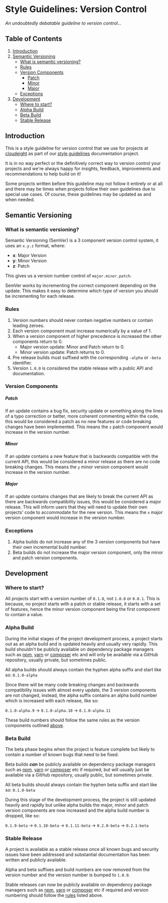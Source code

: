 # Style Guidelines: Version Control

*An undoubtedly debatable guideline to version control...*

## Table of Contents

1. [Introduction](#introduction)
2. [Semantic Versioning](#semantic-versioning)
    - [What is semantic versioning?](#what-is-semantic-versioning)
    - [Rules](#rules)
    - [Version Components](#version-components)
        - [Patch](#patch)
        - [Minor](#minor)
        - [Major](#major)
    - [Exceptions](#exceptions)
4. [Development](#development)
    - [Where to start?](#where-to-start)
    - [Alpha Build](#alpha-build)
    - [Beta Build](#beta-build)
    - [Stable Release](#stable-release)

## Introduction

This is a style guideline for version control that we use for projects at [cloudeight](https://github.com/cloudeight/) as part of our [style guidelines](https://github.com/cloudeight/style-guidelines) documentation project.

It is in no way perfect or the definitively correct way to version control your projects and we're always happy for insights, feedback, improvements and recommendations to help build on it!

Some projects written before this guideline may not follow it entirely or at all and there may be times when projects follow their own guidelines due to special use cases. Of course, these guidelines may be updated as and when needed.

## Semantic Versioning

### What is semantic versioning?

Semantic Versioning (SemVer) is a 3 component version control system, it uses an `x.y.z` format, where:

 - **x**: Major Version
 - **y**: Minor Version
 - **z**: Patch

This gives us a version number control of `major.minor.patch`.

SemVer works by incrementing the correct component depending on the update. This makes it easy to determine which type of version you should be incrementing for each release.

### Rules

 1. Version numbers should never contain negative numbers or contain leading zeroes.
 2. Each version component must increase numerically by a value of 1.
 3. When a version component of higher precedence is increased the other components return to 0.
     - Major version update: Minor and Patch return to 0.
     - Minor version update: Patch returns to 0.
 4. Pre release builds must suffixed with the corresponding `-alpha` or `-beta` identifier.
 5. Version `1.0.0` is considered the stable release with a public API and documentation.

### Version Components

##### Patch

If an update contains a bug fix, security update or something along the lines of a typo correction or better, more coherent commenting within the code, this would be considered a patch as no new features or code breaking changes have been implemented. This means the `z` patch component would increase in the version number.

##### Minor
If an update contains a new feature that is backwards compatible with the current API, this would be considered a minor release as there are no code breaking changes. This means the `y` minor version component would increase in the version number.

##### Major

If an update contains changes that are likely to break the current API as there are backwards compatibility issues, this would be considered a major release. This will inform users that they will need to update their own projects' code to accommodate for the new version. This means the `x` major version component would increase in the version number.

### Exceptions

 1. Alpha builds do not increase any of the 3 version components but have their own incremental build number.
 2. Beta builds do not increase the major version component, only the minor and patch version components.

## Development

### Where to start?

All projects start with a version number of `0.1.0`, not `1.0.0` or `0.0.1`. This is because, no project starts with a patch or stable release, it starts with a set of features, hence the minor version component being the first component to contain a value.

### Alpha Build

During the initial stages of the project development process, a project starts out as an alpha build and is updated heavily and usually very rapidly. This build shouldn't be publicly available on dependency package managers such as [npm](https://www.npmjs.com/), [yarn](https://yarnpkg.com/) or [composer](https://getcomposer.org/) etc and will only be available via a GitHub repository, usually private, but sometimes public.

All alpha builds should always contain the hyphen alpha suffix and start like so: `0.1.0-alpha`

Since there will be many code breaking changes and backwards compatibility issues with almost every update, the 3 version components are not changed, instead, the alpha suffix contains an alpha build number which is increased with each release, like so:

`0.1.0-alpha.9` -> `0.1.0-alpha.10` -> `0.1.0-alpha.11`

These build numbers should follow the same rules as the version components outlined [above](#rules).

### Beta Build

The beta phase begins when the project is feature complete but likely to contain a number of known bugs that need to be fixed.

Beta builds ***can*** be publicly available on dependency package managers such as [npm](https://www.npmjs.com/), [yarn](https://yarnpkg.com/) or [composer](https://getcomposer.org/) etc if required, but will usually just be available via a GitHub repository, usually public, but sometimes private.

All beta builds should always contain the hyphen beta suffix and start like so: `0.1.0-beta`

During this stage of the development process, the project is still updated heavily and rapidly but unlike alpha builds the major, minor and patch version components are now increased and the alpha build number is dropped, like so:

`0.1.9-beta` -> `0.1.10-beta` -> `0.1.11-beta` -> `0.2.0-beta` -> `0.2.1-beta`

### Stable Release

A project is available as a stable release once all known bugs and security issues have been addressed and substantial documentation has been written and publicly available.

Alpha and beta suffixes and build numbers are now removed from the version number and the version number is bumped to `1.0.0`.

Stable releases can now be publicly available on dependency package managers such as [npm](https://www.npmjs.com/), [yarn](https://yarnpkg.com/) or [composer](https://getcomposer.org/) etc if required and version numbering should follow the [rules](#rules) listed above.
